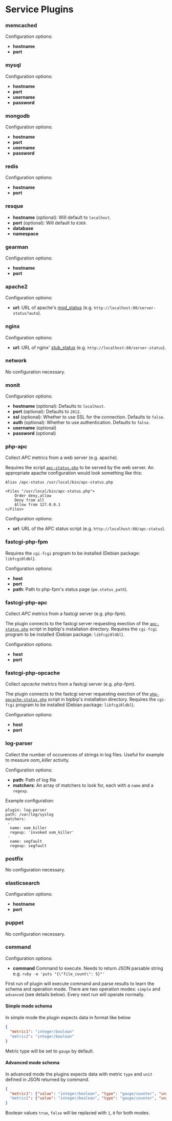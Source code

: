 Service Plugins
===============

### memcached
Configuration options:
- **hostname**
- **port**

### mysql
Configuration options:
- **hostname**
- **port**
- **username**
- **password**

### mongodb
Configuration options:
- **hostname**
- **port**
- **username**
- **password**

### redis
Configuration options:
- **hostname**
- **port**

### resque
- **hostname** (optional): Will default to `localhost`.
- **port** (optional): Will default to `6369`.
- **database**
- **namespace**

### gearman
Configuration options:
- **hostname**
- **port**

### apache2
Configuration options:
- **url**: URL of apache's [mod_status](http://httpd.apache.org/docs/current/mod/mod_status.html) (e.g. `http://localhost:80/server-status?auto`).

### nginx
Configuration options:
- **url**: URL of nginx' [stub_status](http://nginx.org/en/docs/http/ngx_http_stub_status_module.html) (e.g. `http://localhost:80/server-status`).

### network
No configuration necessary.

### monit
Configuration options:
- **hostname** (optional): Defaults to `localhost`.
- **port** (optional): Defaults to `2812`.
- **ssl** (optional): Whether to use SSL for the connection. Defaults to `false`.
- **auth** (optional): Whether to use authentication. Defaults to `false`.
- **username** (optional)
- **password** (optional)

### php-apc
Collect *APC* metrics from a web server (e.g. apache).

Requires the script [`apc-status.php`](/data/apc-status.php) to be served by the web server.
An appropriate apache configuration would look something like this:
```
Alias /apc-status /usr/local/bin/apc-status.php

<Files "/usr/local/bin/apc-status.php">
	Order deny,allow
	Deny from all
	Allow from 127.0.0.1
</Files>
```

Configuration options:
- **url**: URL of the APC status script (e.g. `http://localhost:80/apc-status`).

### fastcgi-php-fpm
Requires the `cgi-fcgi` program to be installed (Debian package: `libfcgi0ldbl`).

Configuration options:
- **host**
- **port**
- **path**: Path to php-fpm's status page (`pm.status_path`).

### fastcgi-php-apc
Collect *APC* metrics from a fastcgi server (e.g. php-fpm).

The plugin connects to the fastcgi server requesting exection of the [`apc-status.php`](/data/apc-status.php) script in bipbip's installation directory.
Requires the `cgi-fcgi` program to be installed (Debian package: `libfcgi0ldbl`).

Configuration options:
- **host**
- **port**

### fastcgi-php-opcache
Collect *opcache* metrics from a fastcgi server (e.g. php-fpm).

The plugin connects to the fastcgi server requesting exection of the [`php-opcache-status.php`](/data/php-opcache-status.php) script in bipbip's installation directory.
Requires the `cgi-fcgi` program to be installed (Debian package: `libfcgi0ldbl`).

Configuration options:
- **host**
- **port**

### log-parser
Collect the number of occurences of strings in log files. Useful for example to measure *oom_killer* activity.

Configuration options:
- **path**: Path of log file
- **matchers**: An array of matchers to look for, each with a `name` and a `regexp`.

Example configuration:
```
plugin: log-parser
path: /var/log/syslog
matchers:
 -
  name: oom_killer
  regexp: 'invoked oom_killer'
 -
  name: segfault
  regexp: segfault
```

### postfix
No configuration necessary.

### elasticsearch
Configuration options:
- **hostname**
- **port**

### puppet
No configuration necessary.

### command
Configuration options:

- **command** Command to execute. Needs to return JSON parsable string e.g. `ruby -e 'puts "{\"file_count\": 5}"'`

First run of plugin will execute command and parse results to learn the schema and operation mode. There are two operation modes: `simple` and `advanced` (see details below).
Every next run will operate normally.

#### Simple mode schema
In simple mode the plugin expects data in format like below

```json
{
  "metric1": "integer/boolean"
  "metric2": "integer/boolean"
}
```

Metric type will be set to `gauge` by default.

#### Advanced mode schema
In advanced mode the plugins expects data with metric `type` and `unit` defined in JSON returned by command.

```json
{
  "metric1": {"value": "integer/boolean", "type": "gauge/counter", "unit": "sec/integer/custom"}
  "metric2": {"value": "integer/boolean", "type": "gauge/counter", "unit": "sec/integer/custom"}
}
```

Boolean values `true`, `false` will be replaced with `1`, `0` for both modes.
